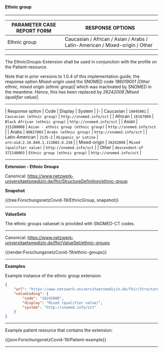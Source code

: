 #### Ethnic group

---

| PARAMETER CASE REPORT FORM | RESPONSE OPTIONS |
|--------------|-----------|
| Ethnic group | Caucasian / African / Asian / Arabs / Latin-American / Mixed-origin / Other | 

---

The EthnicGroups-Extension shall be used in conjunction with the profile on the Patient-resource.

Note that in prior versions to 1.0.4 of this implementation guide, the response option *Mixed-origin* used the SNOMED code *186019001 |Other ethnic, mixed origin (ethnic group)|* which was inactivated by SNOMED in the meantime. Hence, this has been replaced by *26242008 |Mixed (qualifier value)|*.

---

| Response option | Code | Display | System |
|-
| Caucasian | `14045001` | `Caucasian (ethnic group)` | `http://snomed.info/sct` |
| African | `18167009` | `Black African (ethnic group)` | `http://snomed.info/sct` |
| Asian | `315280000` | `Asian - ethnic group (ethnic group)` | `http://snomed.info/sct` | 
| Arabs | `90027003` | `Arabs (ethnic group)` | `http://snomed.info/sct` |
| Latin-American | `2135-2` | `Hispanic or Latino` | `urn:oid:2.16.840.1.113883.6.238` |
| Mixed-origin | `26242008` | `Mixed (qualifier value)` | `http://snomed.info/sct` |
| Other | `descendent-of` `372148003` | `Ethnic group (ethnic group)` | `http://snomed.info/sct` |

---

**Extension - Ethnic Groups**

Canonical: https://www.netzwerk-universitaetsmedizin.de/fhir/StructureDefinition/ethnic-group

**Snapshot**

{{tree:ForschungsnetzCovid-19/EthnicGroup, snapshot}}

---

**ValueSets**

The ethnic groups valueset is provided with SNOMED-CT codes.

---

Canonical: https://www.netzwerk-universitaetsmedizin.de/fhir/ValueSet/ethnic-groups

{{render:ForschungsnetzCovid-19/ethnic-groups}}

---

**Examples**

Example instance of the ethnic group extension:

```json
{
    "url": "https://www.netzwerk-universitaetsmedizin.de/fhir/StructureDefinition/ethnic-group",
    "valueCoding": {
        "code": "26242008",
        "display": "Mixed (qualifier value)",
        "system": "http://snomed.info/sct"
    }
}
```

---

Example patient resource that contains the extension:

{{json:ForschungsnetzCovid-19/Patient-example}}

---